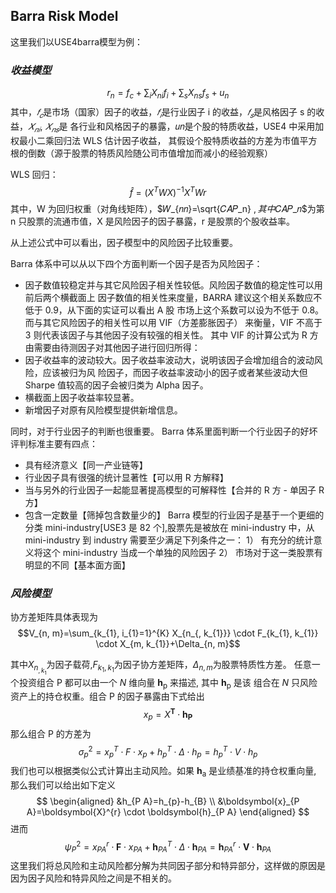## **Barra Risk Model**
这里我们以USE4barra模型为例：

### ***收益模型***
$$
r_{n}=f_{c}+\sum_{i} X_{n i} f_{i}+\sum_{s} X_{n s} f_{s}+u_{n}
$$
其中，$𝑓_𝑐$是市场（国家）因子的收益，$𝑓_𝑖$是行业因子 i 的收益，$𝑓_𝑠$是风格因子 s 的收益，$𝑋_{𝑛𝑖}$, $𝑋_{𝑛𝑠}$是
各行业和风格因子的暴露，𝑢𝑛是个股的特质收益，USE4 中采用加权最小二乘回归法 WLS 估计因子收益，
其假设个股特质收益的方差为市值平方根的倒数（源于股票的特质风险随公司市值增加而减小的经验观察）

WLS 回归：
$$
\hat{f}=\left(X^{T} W X\right)^{-1} X^{T} W r
$$
其中，W 为回归权重（对角线矩阵），$𝑊_{𝑛𝑛}=\sqrt{𝐶𝐴𝑃_n} $, 其中$𝐶𝐴𝑃_𝑛$为第 n 只股票的流通市值，X 是风险因子的因子暴露，r 是股票的个股收益率。

从上述公式中可以看出，因子模型中的风险因子比较重要。

Barra 体系中可以从以下四个方面判断一个因子是否为风险因子：

- 因子数值较稳定并与其它风险因子相关性较低。风险因子数值的稳定性可以用前后两个横截面上
因子数值的相关性来度量，BARRA 建议这个相关系数应不低于 0.9，从下面的实证可以看出 A 股
市场上这个系数可以设为不低于 0.8。而与其它风险因子的相关性可以用 VIF（方差膨胀因子）
来衡量，VIF 不高于 3 则代表该因子与其他因子没有较强的相关性。
其中 VIF 的计算公式为
R 方由需要由待测因子对其他因子进行回归所得：
- 因子收益率的波动较大。因子收益率波动大，说明该因子会增加组合的波动风险，应该被归为风
险因子，而因子收益率波动小的因子或者某些波动大但 Sharpe 值较高的因子会被归类为 Alpha 
因子。
- 横截面上因子收益率较显著。
- 新增因子对原有风险模型提供新增信息。

同时，对于行业因子的判断也很重要。
Barra 体系里面判断一个行业因子的好坏评判标准主要有四点：
- 具有经济意义【同一产业链等】
- 行业因子具有很强的统计显著性【可以用 R 方解释】
- 当与另外的行业因子一起能显著提高模型的可解释性【合并的 R 方 - 单因子 R 方】
- 包含一定数量【筛掉包含数量少的】
Barra 模型的行业因子是基于一个更细的分类 mini-industry[USE3 是 82 个],股票先是被放在 mini-industry 中，从 mini-industry 到 industry 需要至少满足下列条件之一：
1） 有充分的统计意义将这个 mini-industry 当成一个单独的风险因子
2） 市场对于这一类股票有明显的不同【基本面方面】

### ***风险模型***
协方差矩阵具体表现为
$$V_{n, m}=\sum_{k_{1}, i_{1}=1}^{K} X_{n_{, k_{1}}} \cdot F_{k_{1}, k_{1}} \cdot X_{m, k_{1}}+\Delta_{n, m}$$

其中$X_{n_{, k_{1}}}$为因子载荷,$F_{k_{1}, k_{1}}$为因子协方差矩阵，$\Delta_{n, m}$为股票特质性方差。
任意一个投资组合 $\mathrm{P}$ 都可以由一个 $N$ 维向量 $\boldsymbol{h}_{\mathrm{p}}$ 来描述, 其中 $\boldsymbol{h}_{\mathrm{p}}$ 是该 组合在 $N$ 只风险资产上的持仓权重。组合 $\mathrm{P}$ 的因子暴露由下式给出
$$
x_{p}=X^{\boldsymbol{T}} \cdot \boldsymbol{h}_{\boldsymbol{P}}
$$
那么组合 $\mathrm{P}$ 的方差为
$$
\sigma_{p}^{2}=x_{p}^{T} \cdot F \cdot x_{p}+h_{p}^{T} \cdot \Delta \cdot h_{p}=h_{p}^{T} \cdot V \cdot h_{p}
$$
我们也可以根据类似公式计算出主动风险。如果 $\boldsymbol{h}_{\mathrm{a}}$ 是业绩基准的持仓权重向量, 那么我们可以给出如下定义
$$
\begin{aligned}
&h_{P A}=h_{p}-h_{B} \\
&\boldsymbol{x}_{P A}=\boldsymbol{X}^{r} \cdot \boldsymbol{h}_{P A}
\end{aligned}
$$
进而
$$
\psi_{P}^{2}=x_{P A}^{r} \cdot \boldsymbol{F} \cdot x_{P A}+\boldsymbol{h}_{P A}^{T} \cdot \Delta \cdot \boldsymbol{h}_{P A}=\boldsymbol{h}_{P A}^{r} \cdot \boldsymbol{V} \cdot \boldsymbol{h}_{P A}
$$
这里我们将总风险和主动风险都分解为共同因子部分和特异部分，这样做的原因是因为因子风险和特异风险之间是不相关的。